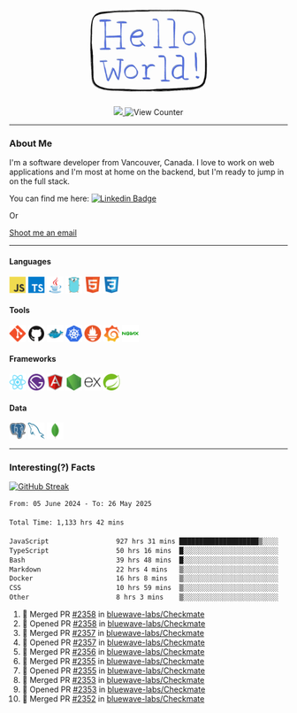 <div align="center">
    <img src="./img/hello_world.webp" height="200px" width="">
    <div>
        <a href="https://www.linkedin.com/in/ajhollid">
            <img src="https://img.shields.io/badge/LinkedIn-blue"/>
        </a>
        <img src="https://komarev.com/ghpvc/?username=ajhollid&color=yellow" alt="View Counter">
    </div>
</div>

---

### About Me

I'm a software developer from Vancouver, Canada. I love to work on web applications and I'm most at home on the backend, but I'm ready to jump in on the full stack.

You can find me here: [![Linkedin Badge](https://img.shields.io/badge/-ajhollid-blue?style=flat&logo=Linkedin&logoColor=white)](https://www.linkedin.com/in/ajhollid)

Or

[Shoot me an email](mailto:ajhollid@gmail.com)

---

#### Languages

<div>
    <img src="./img/devicons/javascript-original.svg" width=30 height=30 alt="JavaScript">
    <img src="/img/devicons/typescript-original.svg" width=30 height=30 alt="TypeScript">
    <img src="./img/devicons/java-original.svg" width=30 height=30 alt="Java">
    <img src="./img/devicons/go-original.svg" width=30 height=30 alt="Golang">
    <img src="./img/devicons/html5-original.svg" width=30 height=30 alt="HTML 5">
    <img src="./img/devicons/css3-original.svg" width=30 height=30 alt="CSS 3">
</div>

#### Tools

<div>
    <img src="./img/devicons/git-original.svg" width=30 height=30 alt="Git">
    <img src="./img/devicons/github-original.svg" width=30 height=30 alt="Github">
    <img src="./img/devicons/docker-original.svg" width=30 
    height=30 alt="Docker">
    <img src="./img/devicons/kubernetes-original.svg" width=30 height=30 alt="K8">
    <img src="./img/devicons/prometheus-original.svg" width=30 height=30 alt="Prometheus">
    <img src="./img/devicons/grafana-original.svg" width=30 height=30 alt="Grafana">
    <img src="./img/devicons/nginx-original.svg" width=30 height=30 alt="Nginx">
</div>

#### Frameworks

<div>
    <img src="./img/devicons/react-original.svg" width=30 height=30 alt="React">
    <img src="./img/devicons/gatsby-original.svg" width=30 height=30 alt="Gatsby">
    <img src="./img/devicons/angularjs-original.svg" width=30 height=30 alt="AngularJS">
    <img src="./img/devicons/nodejs-original.svg" width=30 height=30 alt="NodeJS">
    <img src="./img/devicons/express-original.svg" width=30 height=30 alt="Express">
    <img src="./img/devicons/spring-original.svg" width=30 height=30 alt="Spring">
</div>

#### Data

<div>
    <img src="./img/devicons/postgresql-original.svg" width=30 height=30 alt="Postgresql">
    <img src="./img/devicons/mysql-original.svg" width=30 height=30 alt="Mysql">
    <img src="./img/devicons/mongodb-original.svg" width=30 height=30 alt="MongoDB">
</div>

---

### Interesting(?) Facts

[![GitHub Streak](http://github-readme-streak-stats.herokuapp.com?user=ajhollid)](https://git.io/streak-stats)

 <!--START_SECTION:waka-->

```txt
From: 05 June 2024 - To: 26 May 2025

Total Time: 1,133 hrs 42 mins

JavaScript                 927 hrs 31 mins ████████████████████▒░░░░   81.23 %
TypeScript                 50 hrs 16 mins  █░░░░░░░░░░░░░░░░░░░░░░░░   04.40 %
Bash                       39 hrs 48 mins  █░░░░░░░░░░░░░░░░░░░░░░░░   03.49 %
Markdown                   22 hrs 4 mins   ▒░░░░░░░░░░░░░░░░░░░░░░░░   01.93 %
Docker                     16 hrs 8 mins   ▒░░░░░░░░░░░░░░░░░░░░░░░░   01.41 %
CSS                        10 hrs 59 mins  ▒░░░░░░░░░░░░░░░░░░░░░░░░   00.96 %
Other                      8 hrs 3 mins    ▒░░░░░░░░░░░░░░░░░░░░░░░░   00.71 %
```

<!--END_SECTION:waka-->


<!--START_SECTION:activity-->
1. 🎉 Merged PR [#2358](https://github.com/bluewave-labs/Checkmate/pull/2358) in [bluewave-labs/Checkmate](https://github.com/bluewave-labs/Checkmate)
2. 💪 Opened PR [#2358](https://github.com/bluewave-labs/Checkmate/pull/2358) in [bluewave-labs/Checkmate](https://github.com/bluewave-labs/Checkmate)
3. 🎉 Merged PR [#2357](https://github.com/bluewave-labs/Checkmate/pull/2357) in [bluewave-labs/Checkmate](https://github.com/bluewave-labs/Checkmate)
4. 💪 Opened PR [#2357](https://github.com/bluewave-labs/Checkmate/pull/2357) in [bluewave-labs/Checkmate](https://github.com/bluewave-labs/Checkmate)
5. 🎉 Merged PR [#2356](https://github.com/bluewave-labs/Checkmate/pull/2356) in [bluewave-labs/Checkmate](https://github.com/bluewave-labs/Checkmate)
6. 🎉 Merged PR [#2355](https://github.com/bluewave-labs/Checkmate/pull/2355) in [bluewave-labs/Checkmate](https://github.com/bluewave-labs/Checkmate)
7. 💪 Opened PR [#2355](https://github.com/bluewave-labs/Checkmate/pull/2355) in [bluewave-labs/Checkmate](https://github.com/bluewave-labs/Checkmate)
8. 🎉 Merged PR [#2353](https://github.com/bluewave-labs/Checkmate/pull/2353) in [bluewave-labs/Checkmate](https://github.com/bluewave-labs/Checkmate)
9. 💪 Opened PR [#2353](https://github.com/bluewave-labs/Checkmate/pull/2353) in [bluewave-labs/Checkmate](https://github.com/bluewave-labs/Checkmate)
10. 🎉 Merged PR [#2352](https://github.com/bluewave-labs/Checkmate/pull/2352) in [bluewave-labs/Checkmate](https://github.com/bluewave-labs/Checkmate)
<!--END_SECTION:activity-->
